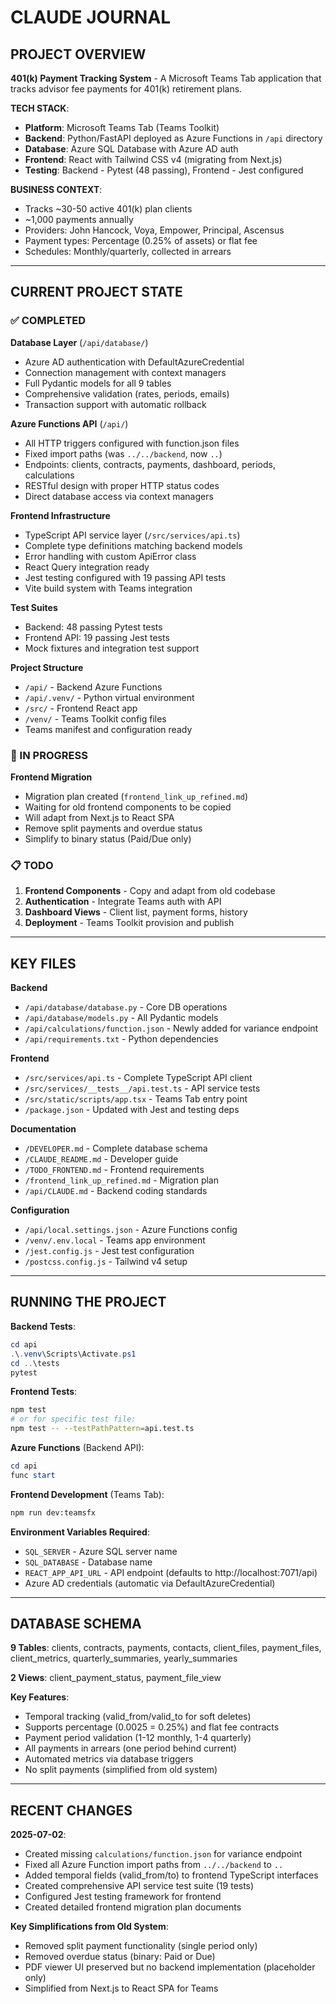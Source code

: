 # CLAUDE JOURNAL

## PROJECT OVERVIEW

**401(k) Payment Tracking System** - A Microsoft Teams Tab application that tracks advisor fee payments for 401(k) retirement plans.

**TECH STACK**:
- **Platform**: Microsoft Teams Tab (Teams Toolkit)
- **Backend**: Python/FastAPI deployed as Azure Functions in `/api` directory  
- **Database**: Azure SQL Database with Azure AD auth
- **Frontend**: React with Tailwind CSS v4 (migrating from Next.js)
- **Testing**: Backend - Pytest (48 passing), Frontend - Jest configured

**BUSINESS CONTEXT**: 
- Tracks ~30-50 active 401(k) plan clients
- ~1,000 payments annually  
- Providers: John Hancock, Voya, Empower, Principal, Ascensus
- Payment types: Percentage (0.25% of assets) or flat fee
- Schedules: Monthly/quarterly, collected in arrears

---

## CURRENT PROJECT STATE

### ✅ COMPLETED

**Database Layer** (`/api/database/`)
- Azure AD authentication with DefaultAzureCredential
- Connection management with context managers
- Full Pydantic models for all 9 tables
- Comprehensive validation (rates, periods, emails)
- Transaction support with automatic rollback

**Azure Functions API** (`/api/`)
- All HTTP triggers configured with function.json files
- Fixed import paths (was `../../backend`, now `..`)
- Endpoints: clients, contracts, payments, dashboard, periods, calculations
- RESTful design with proper HTTP status codes
- Direct database access via context managers

**Frontend Infrastructure**
- TypeScript API service layer (`/src/services/api.ts`)
- Complete type definitions matching backend models
- Error handling with custom ApiError class
- React Query integration ready
- Jest testing configured with 19 passing API tests
- Vite build system with Teams integration

**Test Suites**
- Backend: 48 passing Pytest tests
- Frontend API: 19 passing Jest tests
- Mock fixtures and integration test support

**Project Structure**
- `/api/` - Backend Azure Functions
- `/api/.venv/` - Python virtual environment
- `/src/` - Frontend React app
- `/venv/` - Teams Toolkit config files
- Teams manifest and configuration ready

### 🚧 IN PROGRESS

**Frontend Migration** 
- Migration plan created (`frontend_link_up_refined.md`)
- Waiting for old frontend components to be copied
- Will adapt from Next.js to React SPA
- Remove split payments and overdue status
- Simplify to binary status (Paid/Due only)

### 📋 TODO

1. **Frontend Components** - Copy and adapt from old codebase
2. **Authentication** - Integrate Teams auth with API
3. **Dashboard Views** - Client list, payment forms, history
4. **Deployment** - Teams Toolkit provision and publish

---

## KEY FILES

**Backend**
- `/api/database/database.py` - Core DB operations
- `/api/database/models.py` - All Pydantic models
- `/api/calculations/function.json` - Newly added for variance endpoint
- `/api/requirements.txt` - Python dependencies

**Frontend**
- `/src/services/api.ts` - Complete TypeScript API client
- `/src/services/__tests__/api.test.ts` - API service tests
- `/src/static/scripts/app.tsx` - Teams Tab entry point
- `/package.json` - Updated with Jest and testing deps

**Documentation**
- `/DEVELOPER.md` - Complete database schema
- `/CLAUDE_README.md` - Developer guide
- `/TODO_FRONTEND.md` - Frontend requirements
- `/frontend_link_up_refined.md` - Migration plan
- `/api/CLAUDE.md` - Backend coding standards

**Configuration**
- `/api/local.settings.json` - Azure Functions config
- `/venv/.env.local` - Teams app environment
- `/jest.config.js` - Jest test configuration
- `/postcss.config.js` - Tailwind v4 setup

---

## RUNNING THE PROJECT

**Backend Tests**:
```powershell
cd api
.\.venv\Scripts\Activate.ps1
cd ..\tests
pytest
```

**Frontend Tests**:
```bash
npm test
# or for specific test file:
npm test -- --testPathPattern=api.test.ts
```

**Azure Functions** (Backend API):
```powershell
cd api
func start
```

**Frontend Development** (Teams Tab):
```bash
npm run dev:teamsfx
```

**Environment Variables Required**:
- `SQL_SERVER` - Azure SQL server name
- `SQL_DATABASE` - Database name
- `REACT_APP_API_URL` - API endpoint (defaults to http://localhost:7071/api)
- Azure AD credentials (automatic via DefaultAzureCredential)

---

## DATABASE SCHEMA

**9 Tables**: clients, contracts, payments, contacts, client_files, payment_files, client_metrics, quarterly_summaries, yearly_summaries

**2 Views**: client_payment_status, payment_file_view

**Key Features**:
- Temporal tracking (valid_from/valid_to for soft deletes)
- Supports percentage (0.0025 = 0.25%) and flat fee contracts
- Payment period validation (1-12 monthly, 1-4 quarterly)
- All payments in arrears (one period behind current)
- Automated metrics via database triggers
- No split payments (simplified from old system)

---

## RECENT CHANGES

**2025-07-02**:
- Created missing `calculations/function.json` for variance endpoint
- Fixed all Azure Function import paths from `../../backend` to `..`
- Added temporal fields (valid_from/to) to frontend TypeScript interfaces
- Created comprehensive API service test suite (19 tests)
- Configured Jest testing framework for frontend
- Created detailed frontend migration plan documents

**Key Simplifications from Old System**:
- Removed split payment functionality (single period only)
- Removed overdue status (binary: Paid or Due)
- PDF viewer UI preserved but no backend implementation (placeholder only)
- Simplified from Next.js to React SPA for Teams




